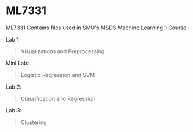 # ML7331

ML7331 Contains files used in SMU's MSDS Machine Learning 1 Course

Lab 1
> Visualizations and Preprocessing 

Mini Lab:
> Logistic Regression and SVM

Lab 2:
> Classification and Regression

Lab 3: 
> Clustering

